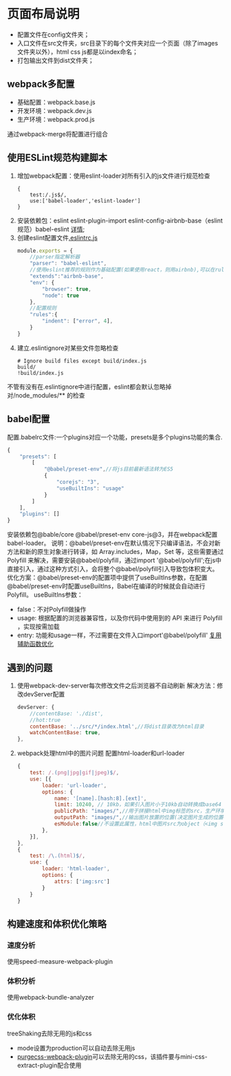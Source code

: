 # 页面布局说明
- 配置文件在config文件夹；
- 入口文件在src文件夹，src目录下的每个文件夹对应一个页面（除了images文件夹以外），html css js都是以index命名；
- 打包输出文件到dist文件夹；

## webpack多配置
- 基础配置：webpack.base.js
- 开发环境：webpack.dev.js
- 生产环境：webpack.prod.js

通过webpack-merge将配置进行组合

## 使用ESLint规范构建脚本
1. 增加webpack配置：使用eslint-loader对所有引入的js文件进行规范检查
    ```
    {
        test:/.js$/,
        use:['babel-loader','eslint-loader']
    }
    ```
2. 安装依赖包：eslint eslint-plugin-import eslint-config-airbnb-base（eslint规范）babel-eslint [详情](https://github.com/airbnb/javascript/tree/master/packages/eslint-config-airbnb-base);
3. 创建eslint配置文件[.eslintrc.js](https://cn.eslint.org/docs/rules/)
    ```js
    module.exports = {
        //parser指定解析器
        "parser": "babel-eslint",
        //使用eslint推荐的规则作为基础配置(如果使用react，则用airbnb),可以在rules中覆盖
        "extends":"airbnb-base",
        "env": {
            "browser": true,
            "node": true
        },
        //配置规则
        "rules":{
            "indent": ["error", 4],
        }
    }
    ```
4. 建立.eslintignore对某些文件忽略检查
    ```
    # Ignore build files except build/index.js
    build/
    !build/index.js
    ```
不管有没有在.eslintignore中进行配置，eslint都会默认忽略掉对/node_modules/** 的检查

## babel配置

配置.babelrc文件:一个plugins对应一个功能，presets是多个plugins功能的集合.
```js
{
    "presets": [
        [
            "@babel/preset-env",//将js目前最新语法转为ES5
            {
                "corejs": "3",
                "useBuiltIns": "usage"
            }
        ]
    ],
    "plugins": []
}
```
安装依赖包@bable/core @babel/preset-env core-js@3，并在webpack配置babel-loader。
说明：@babel/preset-env在默认情况下只编译语法，不会对新方法和新的原生对象进行转译，如 Array.includes，Map，Set 等，这些需要通过 Polyfill 来解决，需要安装@babel/polyfill，通过import '@babel/polyfill';在js中直接引入，通过这种方式引入，会将整个@babel/polyfill引入导致包体积变大。
优化方案：@babel/preset-env的配置项中提供了useBuiltIns参数，在配置@babel/preset-env时配置useBuiltIns，Babel在编译的时候就会自动进行 Polyfill。
useBuiltIns参数：
- false：不对Polyfill做操作
- usage: 根据配置的浏览器兼容性，以及你代码中使用到的 API 来进行 Polyfill ，实现按需加载
- entry: 功能和usage一样，不过需要在文件入口import'@babel/polyfill'
[复用辅助函数优化](https://juejin.im/post/5e5b488af265da574112089f#heading-11)

## 遇到的问题
1. 使用webpack-dev-server每次修改文件之后浏览器不自动刷新
    解决方法：修改devServer配置
    ```js
    devServer: {
        //contentBase: './dist',
        //hot:true
        contentBase: '../src/*/index.html',//将dist目录改为html目录
        watchContentBase: true,
    },
    ```
2. webpack处理html中的图片问题
    配置html-loader和url-loader
    ```js
    {
        test: /.(png|jpg|gif|jpeg)$/,
        use: [{
            loader: 'url-loader',
            options: {
                name: '[name].[hash:8].[ext]',
                limit: 10240, // 10kb，如果引入图片小于10kb自动转换成base64
                publicPath: "images/",//用于拼接html中img标签的src，生产环境可以根据后端路径改publicPath
                outputPath: "images/",//输出图片放置的位置(决定图片生成的位置——在dist下的images文件夹)
                esModule:false//不设置此属性，html中图片src为object（<img src="[object Module]" alt="">）
            },
        }],
    },
    {
        test: /\.(html)$/,
        use: {
            loader: 'html-loader',
            options: {
                attrs: ['img:src']
            }
        }
    }
    ```
## 构建速度和体积优化策略
### 速度分析
使用speed-measure-webpack-plugin
### 体积分析
使用webpack-bundle-analyzer
### 优化体积
treeShaking去除无用的js和css
- mode设置为production可以自动去除无用js
- [purgecss-webpack-plugin](https://github.com/FullHuman/purgecss/tree/master/packages/purgecss-webpack-plugin)可以去除无用的css，该插件要与mini-css-extract-plugin配合使用




